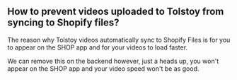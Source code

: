 ## How to prevent videos uploaded to Tolstoy from syncing to Shopify files?

The reason why Tolstoy videos automatically sync to Shopify Files is for you to appear on the SHOP app and for your videos to load faster. 

We can remove this on the backend however, just a heads up, you won't appear on the SHOP app and your video speed won't be as good.
